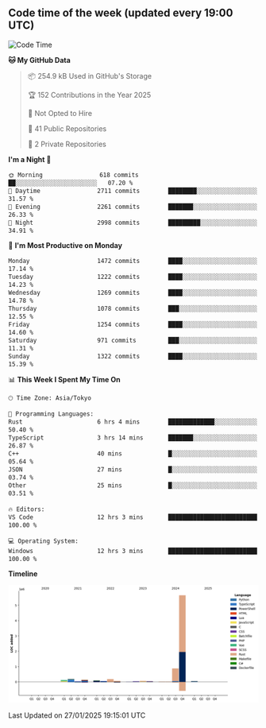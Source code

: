 ## Code time of the week (updated every 19:00 UTC)

<!--START_SECTION:waka-->
![Code Time](http://img.shields.io/badge/Code%20Time-4%2C187%20hrs%204%20mins-blue)

**🐱 My GitHub Data** 

> 📦 254.9 kB Used in GitHub's Storage 
 > 
> 🏆 152 Contributions in the Year 2025
 > 
> 🚫 Not Opted to Hire
 > 
> 📜 41 Public Repositories 
 > 
> 🔑 2 Private Repositories 
 > 
**I'm a Night 🦉** 

```text
🌞 Morning                618 commits         ██░░░░░░░░░░░░░░░░░░░░░░░   07.20 % 
🌆 Daytime                2711 commits        ████████░░░░░░░░░░░░░░░░░   31.57 % 
🌃 Evening                2261 commits        ███████░░░░░░░░░░░░░░░░░░   26.33 % 
🌙 Night                  2998 commits        █████████░░░░░░░░░░░░░░░░   34.91 % 
```
📅 **I'm Most Productive on Monday** 

```text
Monday                   1472 commits        ████░░░░░░░░░░░░░░░░░░░░░   17.14 % 
Tuesday                  1222 commits        ████░░░░░░░░░░░░░░░░░░░░░   14.23 % 
Wednesday                1269 commits        ████░░░░░░░░░░░░░░░░░░░░░   14.78 % 
Thursday                 1078 commits        ███░░░░░░░░░░░░░░░░░░░░░░   12.55 % 
Friday                   1254 commits        ████░░░░░░░░░░░░░░░░░░░░░   14.60 % 
Saturday                 971 commits         ███░░░░░░░░░░░░░░░░░░░░░░   11.31 % 
Sunday                   1322 commits        ████░░░░░░░░░░░░░░░░░░░░░   15.39 % 
```


📊 **This Week I Spent My Time On** 

```text
🕑︎ Time Zone: Asia/Tokyo

💬 Programming Languages: 
Rust                     6 hrs 4 mins        █████████████░░░░░░░░░░░░   50.40 % 
TypeScript               3 hrs 14 mins       ███████░░░░░░░░░░░░░░░░░░   26.87 % 
C++                      40 mins             █░░░░░░░░░░░░░░░░░░░░░░░░   05.64 % 
JSON                     27 mins             █░░░░░░░░░░░░░░░░░░░░░░░░   03.74 % 
Other                    25 mins             █░░░░░░░░░░░░░░░░░░░░░░░░   03.51 % 

🔥 Editors: 
VS Code                  12 hrs 3 mins       █████████████████████████   100.00 % 

💻 Operating System: 
Windows                  12 hrs 3 mins       █████████████████████████   100.00 % 
```

**Timeline**

![Lines of Code chart](https://raw.githubusercontent.com/SARDONYX-sard/SARDONYX-sard/main/assets/bar_graph.png)


 Last Updated on 27/01/2025 19:15:01 UTC
<!--END_SECTION:waka-->